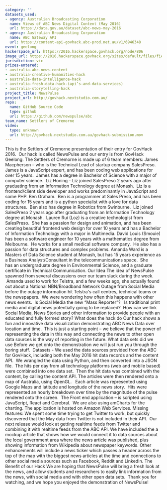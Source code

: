 ```yaml
---
category: ''
datasets_used:
- agency: Australian Broadcasting Corporation
  name: Views of ABC News Digital Content (May 2016)
  url: https://data.gov.au/dataset/abc-news-may-2016
- agency: Australian Broadcasting Corporation
  name: ABC Gateway API
  url: https://content-api-govhack.abc-prod.net.au/v1/6946348
event: geelong
hackerspace_url: https://2016.hackerspace.govhack.org/node/806
image_url: https://2016.hackerspace.govhack.org/sites/default/files/field/image/NewsPulseLogo_0.png
jurisdiction: vic
prizes-entered:
- australia-abc-news-content
- australia-creative-humanities-hack
- australia-data-intelligence-hack
- australia-fresh-data-hack-(api’s-and-data-services)
- australia-storytelling-hack
project_title: NewsPulse
project_url: http://govhack.nextstudio.com.au/
repo:
  name: GitHub Source Code
  type: github
  url: https://github.com/newspulse/abc
team_name: Settlers of Cremorne
video:
  type: unknown
  url: http://govhack.nextstudio.com.au/govhack-submission.mov
---
```


This is the Settlers of Cremorne presentation of their entry for GovHack 2016.  Our hack is called NewsPulse and our entry is from GovHack Geelong.
The Settlers of Cremorne is made up of 6 team members:
James Macpherson – who is the Technical Lead of startup company SalesPreso.  James is a JavaScript expert, and has been coding web applications for over 15 years.  James has a degree in Bachelor of Science with a major of computer science. 
Liz Honing - Liz joined SalesPreso 2 years ago after graduating from an Information Technology degree at Monash.  Liz is a frontend/client side developer and works predominantly in JavaScript and some PHP.
Ben Graham.  Ben is a programmer at Sales Preso, and has been coding for 15 years and is a python specialist with a love for data structures.  Ben also has degree in Robotics from Swinburne.  Liz joined SalesPreso 2 years ago after graduating from an Information Technology degree at Monash. 
Lauren Rui (Loz) is a creative technologist from SalesPreso.  She has a passion for design and animation, and has been creating beautiful frontend web design for over 10 years and has a Bachelor of Information Technology with a major in Multimedia.
David Louis (Smouie) has been a software engineer for 10 years with a mathematics degree from Melbourne.  He works for a small medical software company.  He also has a passion for data structures and complex problems.
Amanda Ward is a Masters of Data Science student at Monash, but has 15 years experience as a Business Analyst/Consultant in the telecommunications space.  She has an undergraduate degree in Environmental Science, and a graduate certificate in Technical Communication.
​​​​​​​Our Idea
The idea of NewsPulse spawned from several discussions over our team slack during the week.  Amanda used to work for Telstra, and a few weeks ago, she actually found out about a National NBN/Broadband Network Outage from Social Media before the outage information hit Telstra's call centres, technical teams or the newspapers.  We were wondering how often this happens with other news events.  Is Social Media the new “Mass Reporter”?   Is traditional print media and digital news potentially going to be replaced?  How can we link Social Media, News Stories and other information to provide people with an educated and fully formed story?
What does the hack do
Our hack shows a fun and innovative data visualization demonstrating ABC News Data over location and time.  This is just a starting point – we believe that the power of representing the data in this way and connecting the news to other open data sources is the way of reporting in the future.
What data sets did we use
Before we get onto the demonstration we will just run you through the boring stuff. 
Datasets - We used the data sources provided from the ABC for GovHack, including both the May 2016 hit data records and the content API.  We wrangled the data using Python, and then converted into a JSON file.  The hits per day from all technology platforms (web and mobile based) were combined into one data set.  Then the hit data was combined with the content, by calling the content API.
The articles were then rendered onto a map of Australia, using OpenGL.   Each article was represented using Google Maps and latitude and longitude of the news story.  Hits were represented an hourly breakdown over time by the magnitude of the pulse rendered onto the screen. 
The Front end application – is scripted using JavaScript, React and Cerebral.  We are also using amCharts for the charting.
The application is hosted on Amazon Web Services.
Missing features:
We spent some time trying to get Twitter to work, but quickly discovered that the May data from Twitter is not included in their API.  Our next release would look at getting realtime feeds from Twitter and combining it with realtime feeds from the ABC API.
We have included the a mockup article that shows how we would connect it to data sources about the local government area where the news article was published, plus showing information from Wikipedia about newspaper keywords.
Other enhancements will include a news ticker which passes a header across the top of the map with the biggest news articles at the time and connections to other social media sources such as Facebook, Reddit and LinkedIn.
The Benefit of our Hack
We are hoping that NewsPulse will bring a fresh look at the news, and allow students and researchers to easily link information from the news, with social media and with other open data sets.  Thank you for watching, and we hope you enjoyed the demonstration of NewsPulse!